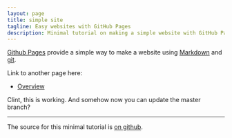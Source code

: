 ```yaml
---
layout: page
title: simple site
tagline: Easy websites with GitHub Pages
description: Minimal tutorial on making a simple website with GitHub Pages
---
```


[Github Pages](https://pages.github.com) provide a simple way to make a
website using
[Markdown](https://daringfireball.net/projects/markdown/) and
[git](https://git-scm.com).

Link to another page here:
- [Overview](pages/overview.html)

Clint, this is working.  And somehow now you can update the master branch?

---

The source for this minimal tutorial is [on github](https://github.com/kbroman/simple_site).